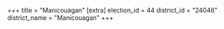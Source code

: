 +++
title = "Manicouagan"
[extra]
election_id = 44
district_id = "24046"
district_name = "Manicouagan"
+++
